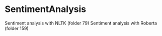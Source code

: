 # SentimentAnalysis
Sentiment analysis with NLTK (folder 79)
Sentiment analysis with Roberta (folder 159)
